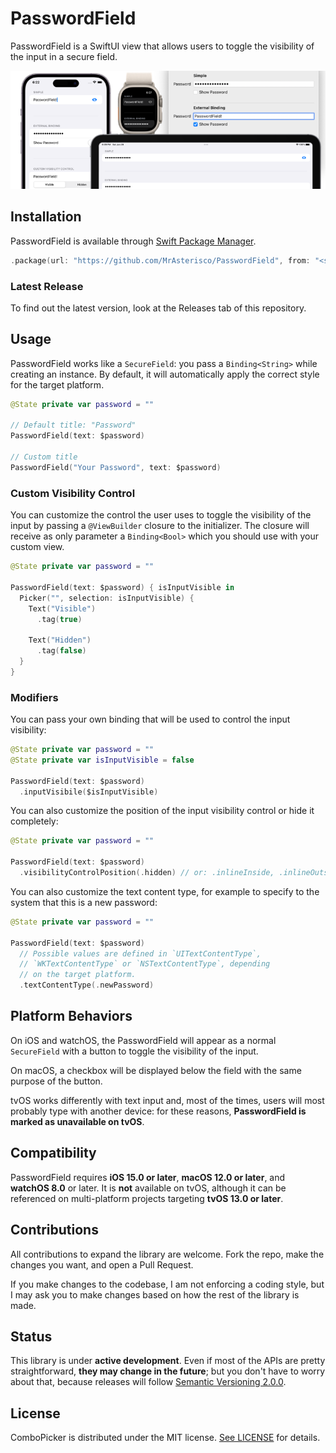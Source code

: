 # PasswordField

PasswordField is a SwiftUI view that allows users to toggle the visibility of the input in a secure field.

![PasswordField](images/hero.png)

## Installation
PasswordField is available through [Swift Package Manager](https://swift.org/package-manager).

```swift
.package(url: "https://github.com/MrAsterisco/PasswordField", from: "<see GitHub releases>")
```

### Latest Release
To find out the latest version, look at the Releases tab of this repository.

## Usage
PasswordField works like a `SecureField`: you pass a `Binding<String>` while creating an instance. By default, it will automatically apply the correct style for the target platform.

```swift
@State private var password = ""

// Default title: "Password"
PasswordField(text: $password)

// Custom title
PasswordField("Your Password", text: $password)
```

### Custom Visibility Control
You can customize the control the user uses to toggle the visibility of the input by passing a `@ViewBuilder` closure to the initializer. The closure will receive as only parameter a `Binding<Bool>` which you should use with your custom view.

```swift
@State private var password = ""

PasswordField(text: $password) { isInputVisible in
  Picker("", selection: isInputVisible) {
    Text("Visible")
      .tag(true)
    
    Text("Hidden")
      .tag(false)
  }
}
```
### Modifiers
You can pass your own binding that will be used to control the input visibility:

```swift
@State private var password = ""
@State private var isInputVisible = false

PasswordField(text: $password)
  .inputVisibile($isInputVisible)
```

You can also customize the position of the input visibility control or hide it completely:

```swift
@State private var password = ""

PasswordField(text: $password)
  .visibilityControlPosition(.hidden) // or: .inlineInside, .inlineOutside, below
```

You can also customize the text content type, for example to specify to the system that this is a new password:

```swift
@State private var password = ""

PasswordField(text: $password)
  // Possible values are defined in `UITextContentType`,
  // `WKTextContentType` or `NSTextContentType`, depending
  // on the target platform.
  .textContentType(.newPassword)
```

## Platform Behaviors
On iOS and watchOS, the PasswordField will appear as a normal `SecureField` with a button to toggle the visibility of the input. 

On macOS, a checkbox will be displayed below the field with the same purpose of the button.

tvOS works differently with text input and, most of the times, users will most probably type with another device: for these reasons, **PasswordField is marked as unavailable on tvOS**.

## Compatibility
PasswordField requires **iOS 15.0 or later**, **macOS 12.0 or later**, and **watchOS 8.0** or later. It is **not** available on tvOS, although it can be referenced on multi-platform projects targeting **tvOS 13.0 or later**.

## Contributions
All contributions to expand the library are welcome. Fork the repo, make the changes you want, and open a Pull Request.

If you make changes to the codebase, I am not enforcing a coding style, but I may ask you to make changes based on how the rest of the library is made.

## Status
This library is under **active development**. Even if most of the APIs are pretty straightforward, **they may change in the future**; but you don't have to worry about that, because releases will follow [Semantic Versioning 2.0.0](https://semver.org/).

## License
ComboPicker is distributed under the MIT license. [See LICENSE](https://github.com/MrAsterisco/PasswordField/blob/master/LICENSE) for details.
